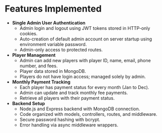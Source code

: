 <h1>Features Implemented</h1>
<ul>
  <li><strong>Single Admin User Authentication</strong>
    <ul>
      <li>Admin login and logout using JWT tokens stored in HTTP-only cookies.</li>
      <li>Auto-creation of default admin account on server startup using environment variable password.</li>
      <li>Admin-only access to protected routes.</li>
    </ul>
  </li>
  <li><strong>Player Management</strong>
    <ul>
      <li>Admin can add new players with player ID, name, email, phone number, and fees.</li>
      <li>Player data stored in MongoDB.</li>
      <li>Players do not have login access; managed solely by admin.</li>
    </ul>
  </li>
  <li><strong>Monthly Payment Tracking</strong>
    <ul>
      <li>Each player has payment status for every month (Jan to Dec).</li>
      <li>Admin can update and track monthly fee payments.</li>
      <li>Retrieve all players with their payment status.</li>
    </ul>
  </li>
  <li><strong>Backend Setup</strong>
    <ul>
      <li>Node.js and Express backend with MongoDB connection.</li>
      <li>Code organized with models, controllers, routes, and middleware.</li>
      <li>Secure password hashing with bcrypt.</li>
      <li>Error handling via async middleware wrappers.</li>
    </ul>
  </li>
</ul>
